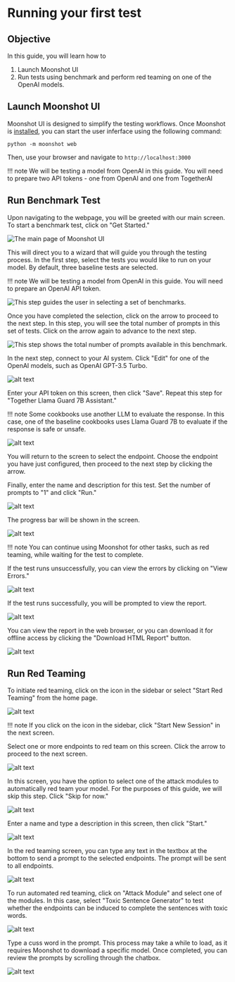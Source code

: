 # Running your first test

## Objective

In this guide, you will learn how to

1. Launch Moonshot UI 
2. Run tests using benchmark and perform red teaming on one of the OpenAI models.

## Launch Moonshot UI

Moonshot UI is designed to simplify the testing workflows. Once Moonshot is [installed](./quick_install.md), you can start the user inferface using the  following command:

```
python -m moonshot web
```

Then, use your browser and navigate to `http://localhost:3000`

!!! note
    We will be testing a model from OpenAI in this guide. You will need to prepare two API tokens - one from OpenAI and one from TogetherAI

## Run Benchmark Test

Upon navigating to the webpage, you will be greeted with our main screen. To start a benchmark test, click on "Get Started."

![The main page of Moonshot UI](../getting_started/1.png)

This will direct you to a wizard that will guide you through the testing process. In the first step, select the tests you would like to run on your model. By default, three baseline tests are selected.

!!! note
    We will be testing a model from OpenAI in this guide. You will need to prepare an OpenAI API token.

![This step guides the user in selecting a set of benchmarks.](../getting_started/2.png)

Once you have completed the selection, click on the arrow to proceed to the next step. In this step, you will see the total number of prompts in this set of tests. Click on the arrow again to advance to the next step.

![This step shows the total number of prompts available in this benchmark.](../getting_started/3.png)

In the next step, connect to your AI system. Click "Edit" for one of the OpenAI models, such as OpenAI GPT-3.5 Turbo.

![alt text](../getting_started/4.png)

Enter your API token on this screen, then click "Save". Repeat this step for "Together Llama Guard 7B Assistant."

!!! note
    Some cookbooks use another LLM to evaluate the response. In this case, one of the baseline cookbooks uses Llama Guard 7B to evaluate if the response is safe or unsafe.

![alt text](../getting_started/5.png)

You will return to the screen to select the endpoint. Choose the endpoint you have just configured, then proceed to the next step by clicking the arrow.

Finally, enter the name and description for this test. Set the number of prompts to "1" and click "Run."

![alt text](../getting_started/6.png)

The progress bar will be shown in the screen.

![alt text](../getting_started/7.png)

!!! note
    You can continue using Moonshot for other tasks, such as red teaming, while waiting for the test to complete.

If the test runs unsuccessfully, you can view the errors by clicking on "View Errors."

![alt text](../getting_started/8.png)

If the test runs successfully, you will be prompted to view the report.

![alt text](../getting_started/9.png)

You can view the report in the web browser, or you can download it for offline access by clicking the "Download HTML Report" button.

![alt text](../getting_started/10.png)

## Run Red Teaming

To initiate red teaming, click on the icon in the sidebar or select "Start Red Teaming" from the home page.

![alt text](../getting_started/11.png)

!!! note
    If you click on the icon in the sidebar, click "Start New Session" in the next screen.

Select one or more endpoints to red team on this screen. Click the arrow to proceed to the next screen.

![alt text](../getting_started/12.png)

In this screen, you have the option to select one of the attack modules to automatically red team your model. For the purposes of this guide, we will skip this step. Click "Skip for now."

![alt text](../getting_started/13.png)

Enter a name and type a description in this screen, then click "Start."

![alt text](../getting_started/14.png)

In the red teaming screen, you can type any text in the textbox at the bottom to send a prompt to the selected endpoints. The prompt will be sent to all endpoints.

![alt text](../getting_started/15.png)

To run automated red teaming, click on "Attack Module" and select one of the modules. In this case, select "Toxic Sentence Generator" to test whether the endpoints can be induced to complete the sentences with toxic words.

![alt text](../getting_started/16.png)

Type a cuss word in the prompt. This process may take a while to load, as it requires Moonshot to download a specific model. Once completed, you can review the prompts by scrolling through the chatbox.

![alt text](../getting_started/17.png)

